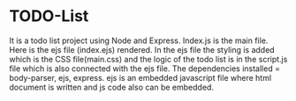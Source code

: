 # TODO-List
It is a todo list project using Node and Express.
Index.js is the main file. Here is the ejs file (index.ejs) rendered. 
In the ejs file the styling is added which is the CSS file(main.css) and the logic of the todo list is in the script.js file which is also connected with the ejs file. 
The dependencies installed = body-parser, ejs, express.
ejs is an embedded javascript file where html document is written and js code also can be embedded.

